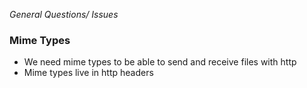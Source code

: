 *General Questions/ Issues*


### Mime Types
- We need mime types to be able to send and receive files with http
- Mime types live in http headers